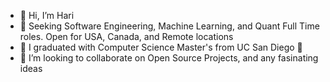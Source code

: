 - 👋 Hi, I’m Hari
- 👀 Seeking Software Engineering, Machine Learning, and Quant Full Time roles. Open for USA, Canada, and Remote locations
- 🌱 I graduated with Computer Science Master's from UC San Diego 🧸
- 💞️ I’m looking to collaborate on Open Source Projects, and any fasinating ideas



<!---
---

### 📊 GitHub Stats:
![GitHub Stats](https://github-readme-stats.vercel.app/api?username=harivamsi9&show_icons=true&theme=radical)

### 💻 Languages:
![Languages](https://github-readme-stats.vercel.app/api/top-langs/?username=harivamsi9&layout=compact)



harivamsi9/harivamsi9 is a ✨ special ✨ repository because its `README.md` (this file) appears on your GitHub profile.
You can click the Preview link to take a look at your changes.
--->
